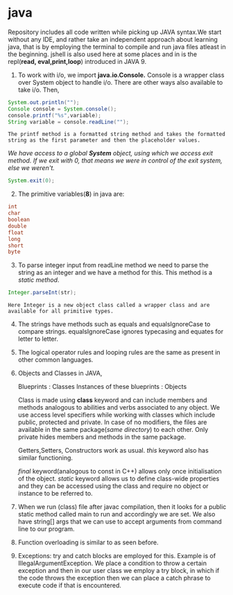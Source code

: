 # java

Repository includes all code written while picking up JAVA syntax.We start without any IDE, and rather take an independent approach about learning java, that is by employing the terminal to compile and run java files atleast in the beginning. jshell is also used here at some places and in is the repl(**read, eval,print,loop**) introduced in JAVA 9.

1. To work with i/o, we import **java.io.Console.** Console is a wrapper class over System object to handle i/o. There are other ways also available to take i/o. Then,
  
  ```java
  System.out.println("");
  Console console = System.console();
  console.printf("%s",variable);
  String variable = console.readLine("");
  
  ```
    The printf method is a formatted string method and takes the formatted string as the first parameter and then the placeholder values.

*We have access to a global **System** object, using which we access exit method. If we exit with 0, that means we were in control of the exit system, else we weren't.*
   ```java
   System.exit(0);
   ```

2. The primitive variables(**8**) in java are:

  ```java
  int
  char
  boolean
  double
  float
  long
  short
  byte
  ```
  
3. To parse integer input from readLine method we need to parse the string as an integer and we have a method for this. This method is a *static method*.

  ```java
  Integer.parseInt(str);
  ```
  
    Here Integer is a new object class called a wrapper class and are available for all primitive types.

4. The strings have methods such as equals and equalsIgnoreCase to compare strings. equalsIgnoreCase ignores typecasing and equates for letter to letter.

5. The logical operator rules and looping rules are the same as present in other common languages.

6. Objects and Classes in JAVA, 
  
    Blueprints : Classes
    Instances of these blueprints : Objects
    
    Class is made using **class** keyword and can include members and methods analogous to abilities and verbs associated to any object. We use access level specifiers while working with classes which include public, protected and private. In case of no modifiers, the files are available in the same package(*same directory*) to each other. Only private hides members and methods in the same package. 
    
    Getters,Setters, Constructors work as usual. *this* keyword also has similar functioning. 
    
    *final* keyword(analogous to const in C++) allows only once initialisation of the object. *static* keyword allows us to define class-wide properties and they can be accessed using the class and require no object or instance to be referred to.

7. When we run (class) file after javac compilation, then it looks for a public static method called main to run and accordingly we are set. We also have string[] args that we can use to accept arguments from command line to our program.

8. Function overloading is similar to as seen before. 

9. Exceptions: try and catch blocks are employed for this. Example is of IllegalArgumentException. We place a condition to throw a certain exception and then in our user class we employ a try block, in which if the code throws the exception then we can place a catch phrase to execute code if that is encountered.
